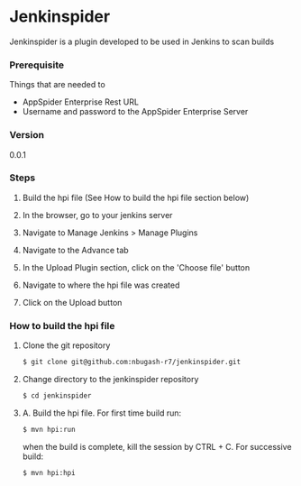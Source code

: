 # Jenkinspider
Jenkinspider is a plugin developed to be used in Jenkins to scan builds

### Prerequisite
Things that are needed to
* AppSpider Enterprise Rest URL
* Username and password to the AppSpider Enterprise Server

### Version
0.0.1

### Steps
1. Build the hpi file (See How to build the hpi file section below)

2. In the browser, go to your jenkins server

3. Navigate to Manage Jenkins > Manage Plugins 

4. Navigate to the Advance tab

5. In the Upload Plugin section, click on the 'Choose file' button

6. Navigate to where the hpi file was created

7. Click on the Upload button

### How to build the hpi file
1. Clone the git repository
    ```sh
    $ git clone git@github.com:nbugash-r7/jenkinspider.git
    ```
2. Change directory to the jenkinspider repository
    ```sh
    $ cd jenkinspider
    ```
3. A. Build the hpi file. For first time build run: 
    ```sh
    $ mvn hpi:run
    ```
    when the build is complete, kill the session by CTRL + C. For successive build:
    ```sh
    $ mvn hpi:hpi
    ```